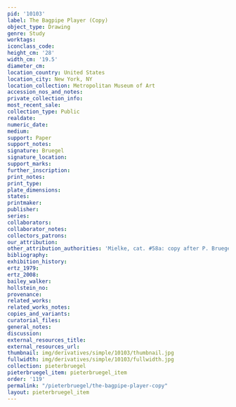 ```yaml
---
pid: '10103'
label: The Bagpipe Player (Copy)
object_type: Drawing
genre: Study
worktags:
iconclass_code:
height_cm: '28'
width_cm: '19.5'
diameter_cm:
location_country: United States
location_city: New York, NY
location_collection: Metropolitan Museum of Art
accession_nos_and_notes:
private_collection_info:
most_recent_sale:
collection_type: Public
realdate:
numeric_date:
medium:
support: Paper
support_notes:
signature: Bruegel
signature_location:
support_marks:
further_inscription:
print_notes:
print_type:
plate_dimensions:
states:
printmaker:
publisher:
series:
collaborators:
collaborator_notes:
collectors_patrons:
our_attribution:
other_attribution_authorities: 'Mielke, cat. #58a: copy after P. Bruegel.'
bibliography:
exhibition_history:
ertz_1979:
ertz_2008:
bailey_walker:
hollstein_no:
provenance:
related_works:
related_works_notes:
copies_and_variants:
curatorial_files:
general_notes:
discussion:
external_resources_title:
external_resources_url:
thumbnail: img/derivatives/simple/10103/thumbnail.jpg
fullwidth: img/derivatives/simple/10103/fullwidth.jpg
collection: pieterbruegel
pieterbruegel_item: pieterbruegel_item
order: '119'
permalink: "/pieterbruegel/the-bagpipe-player-copy"
layout: pieterbruegel_item
---
```

